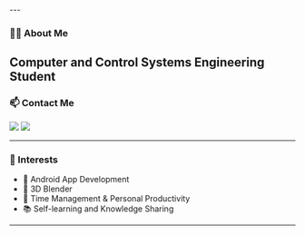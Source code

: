 
<meta http-equiv="X-UA-Compatible" content="IE=edge">
<!--
<p>
  <img align="left" width="490" height="165" src="https://github-readme-stats.vercel.app/api?username=ZainabAhmed&show_icons=true&hide_border=false&line_height=20&title_color=4CAF50&icon_color=2196F3&show_owner=true"/>
</p>
-->
<!--
<p>
  <img src="https://img.shields.io/badge/Code-Kotlin-7F52FF?style=flat-square&logo=Kotlin&logoColor=white"/>
  <img src="https://img.shields.io/badge/Tools-Android%20Studio-3DDC84?style=flat-square&logo=android-studio&logoColor=white"/>
  <img src="https://img.shields.io/badge/Database-SQL-003B57?style=flat-square&logo=sqlite&logoColor=white"/>
  <img src="https://img.shields.io/badge/Cloud-Google%20Cloud-4285F4?style=flat-square&logo=google-cloud&logoColor=white"/>
  <img src="https://img.shields.io/badge/Editor-VS%20Code-007ACC?style=flat-square&logo=visual-studio-code&logoColor=white"/>
  <img src="https://img.shields.io/badge/Task%20Management-Notion-000000?style=flat-square&logo=notion&logoColor=white"/>
</p>
-->
---

### 👩‍💻 About Me
Computer and Control Systems Engineering Student 
---

### 📫 Contact Me

<a href="mailto:engzainabnowara@gmail.com?subject=Regarding%20Your%20Project&body=Assalamualaikum%20warahmatullahi%20wabarakatuh%0A%0A"><img src="https://img.shields.io/badge/email-D14836?style=for-the-badge&logo=gmail&logoColor=white"/></a>
<a href="https://www.linkedin.com/in/zainab-nowara-a924161b0/"><img src="https://img.shields.io/badge/linkedin-0077B5?style=for-the-badge&logo=linkedin&logoColor=white"/></a>

---

### 🧩 Interests

- 📱 Android App Development  
- 🍩 3D Blender  
- 🎯 Time Management & Personal Productivity    
- 📚 Self-learning and Knowledge Sharing
---

